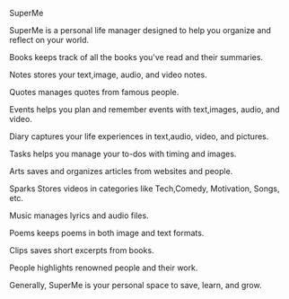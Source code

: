 SuperMe

SuperMe is a personal life manager designed to help you organize and reflect on your world.

Books keeps track of all the books you've read and their summaries.

Notes stores your text,image, audio, and video notes.

Quotes manages quotes from famous people.

Events helps you plan and remember events with text,images, audio, and video.

Diary captures your life experiences in text,audio, video, and pictures.

Tasks helps you manage your to-dos with timing and images.

Arts saves and organizes articles from websites and people.

Sparks Stores videos in categories like Tech,Comedy, Motivation, Songs, etc.

Music manages lyrics and audio files.

Poems keeps poems in both image and text formats.

Clips saves short excerpts from books.

People highlights renowned people and their work.

Generally, SuperMe is your personal space to save, learn, and grow.